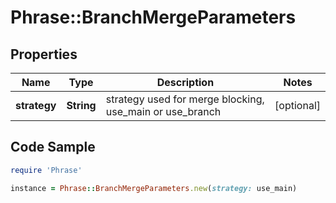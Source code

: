 # Phrase::BranchMergeParameters

## Properties

Name | Type | Description | Notes
------------ | ------------- | ------------- | -------------
**strategy** | **String** | strategy used for merge blocking, use_main or use_branch | [optional] 

## Code Sample

```ruby
require 'Phrase'

instance = Phrase::BranchMergeParameters.new(strategy: use_main)
```


